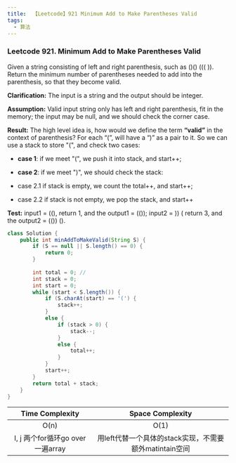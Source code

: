 ```yaml
---
title:  【Leetcode】921 Minimum Add to Make Parentheses Valid
tags:
  - 算法
---
```




### Leetcode 921. Minimum Add to Make Parentheses Valid

Given a string consisting of left and right parenthesis, such as ()() ((( )). Return the minimum number of parentheses needed to add into the parenthesis, so that they become valid.



**Clarification:** The input is a string and the output should be integer.



**Assumption:** Valid input string only has left and right parenthesis, fit in the memory; the input may be null, and we should check the corner case.



**Result:** The high level idea is, how would we define the term **“valid”** in the context of parenthesis?  For each “(”, will have a “)” as a pair to it. So we can use a stack to store "(", and check two cases:

+ **case 1**: if we meet "(", we push it into stack, and start++;

+ **case 2**: if we meet ")", we should check the stack:

+ case 2.1 if stack is empty, we count the total++, and start++;
+ case 2.2 if stack is not empty, we pop the stack, and start++



**Test:** input1 =  ((),   return 1,    and the output1 =  (());  input2 =   )) (  return 3,    and the output2 = (()) ().

```java
class Solution {
    public int minAddToMakeValid(String S) {
        if (S == null || S.length() == 0) {
            return 0;
        }
        
        int total = 0; // 
        int stack = 0;
        int start = 0;
        while (start < S.length()) {
            if (S.charAt(start) == '(') {
                stack++;
            }
            else {
                if (stack > 0) {
                    stack--;
                }
                else {
                    total++;
                }
            }
            start++;
        }
        return total + stack;
    }
}
```

|         Time Complexity          |                    Space Complexity                    |
| :------------------------------: | :----------------------------------------------------: |
|               O(n)               |                          O(1)                          |
| I, j 两个for循环go over一遍array | 用left代替一个具体的stack实现，不需要额外matintain空间 |

